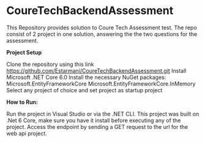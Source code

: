 # CoureTechBackendAssessment
This Repository provides solution to Coure Tech Assessment test.
The repo consist of 2 project in one solution, answering the the two questions for the assessment.

**Project Setup**

Clone the repository using this link https://github.com/Estarmani/CoureTechBackendAssessment.git 
Install Microsoft .NET Core 6.0 
Install the necessary NuGet packages:
  Microsoft.EntityFrameworkCore
  Microsoft.EntityFrameworkCore.InMemory
Select any project of choice and set project as startup project

**How to Run:**

Run the project in Visual Studio or via the .NET CLI.
This project was built on .Net 6 Core, make sure you have it install before executing any of the project.
Access the endpoint by sending a GET request to the url for the web api project.
